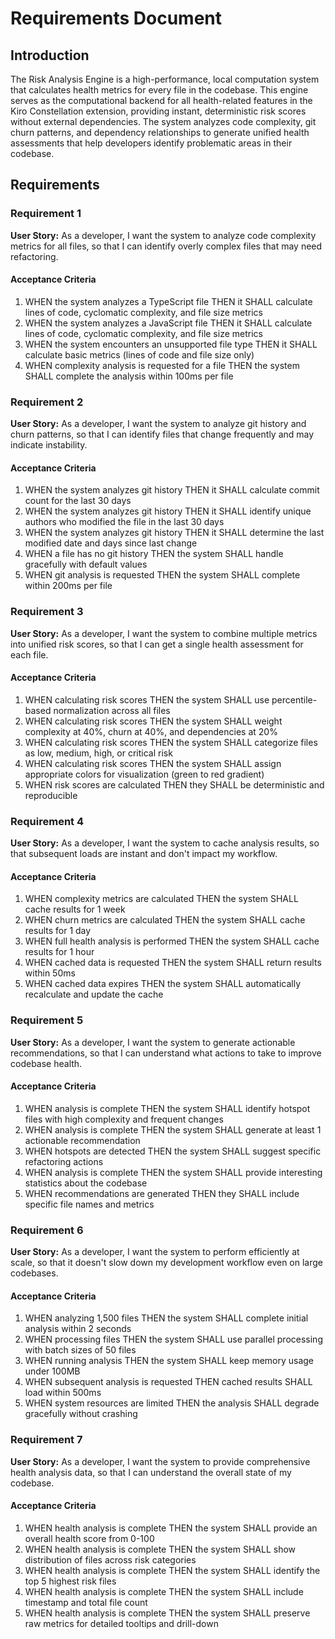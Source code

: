 # Requirements Document

## Introduction

The Risk Analysis Engine is a high-performance, local computation system that calculates health metrics for every file in the codebase. This engine serves as the computational backend for all health-related features in the Kiro Constellation extension, providing instant, deterministic risk scores without external dependencies. The system analyzes code complexity, git churn patterns, and dependency relationships to generate unified health assessments that help developers identify problematic areas in their codebase.

## Requirements

### Requirement 1

**User Story:** As a developer, I want the system to analyze code complexity metrics for all files, so that I can identify overly complex files that may need refactoring.

#### Acceptance Criteria

1. WHEN the system analyzes a TypeScript file THEN it SHALL calculate lines of code, cyclomatic complexity, and file size metrics
2. WHEN the system analyzes a JavaScript file THEN it SHALL calculate lines of code, cyclomatic complexity, and file size metrics  
3. WHEN the system encounters an unsupported file type THEN it SHALL calculate basic metrics (lines of code and file size only)
4. WHEN complexity analysis is requested for a file THEN the system SHALL complete the analysis within 100ms per file

### Requirement 2

**User Story:** As a developer, I want the system to analyze git history and churn patterns, so that I can identify files that change frequently and may indicate instability.

#### Acceptance Criteria

1. WHEN the system analyzes git history THEN it SHALL calculate commit count for the last 30 days
2. WHEN the system analyzes git history THEN it SHALL identify unique authors who modified the file in the last 30 days
3. WHEN the system analyzes git history THEN it SHALL determine the last modified date and days since last change
4. WHEN a file has no git history THEN the system SHALL handle gracefully with default values
5. WHEN git analysis is requested THEN the system SHALL complete within 200ms per file

### Requirement 3

**User Story:** As a developer, I want the system to combine multiple metrics into unified risk scores, so that I can get a single health assessment for each file.

#### Acceptance Criteria

1. WHEN calculating risk scores THEN the system SHALL use percentile-based normalization across all files
2. WHEN calculating risk scores THEN the system SHALL weight complexity at 40%, churn at 40%, and dependencies at 20%
3. WHEN calculating risk scores THEN the system SHALL categorize files as low, medium, high, or critical risk
4. WHEN calculating risk scores THEN the system SHALL assign appropriate colors for visualization (green to red gradient)
5. WHEN risk scores are calculated THEN they SHALL be deterministic and reproducible

### Requirement 4

**User Story:** As a developer, I want the system to cache analysis results, so that subsequent loads are instant and don't impact my workflow.

#### Acceptance Criteria

1. WHEN complexity metrics are calculated THEN the system SHALL cache results for 1 week
2. WHEN churn metrics are calculated THEN the system SHALL cache results for 1 day  
3. WHEN full health analysis is performed THEN the system SHALL cache results for 1 hour
4. WHEN cached data is requested THEN the system SHALL return results within 50ms
5. WHEN cached data expires THEN the system SHALL automatically recalculate and update the cache

### Requirement 5

**User Story:** As a developer, I want the system to generate actionable recommendations, so that I can understand what actions to take to improve codebase health.

#### Acceptance Criteria

1. WHEN analysis is complete THEN the system SHALL identify hotspot files with high complexity and frequent changes
2. WHEN analysis is complete THEN the system SHALL generate at least 1 actionable recommendation
3. WHEN hotspots are detected THEN the system SHALL suggest specific refactoring actions
4. WHEN analysis is complete THEN the system SHALL provide interesting statistics about the codebase
5. WHEN recommendations are generated THEN they SHALL include specific file names and metrics

### Requirement 6

**User Story:** As a developer, I want the system to perform efficiently at scale, so that it doesn't slow down my development workflow even on large codebases.

#### Acceptance Criteria

1. WHEN analyzing 1,500 files THEN the system SHALL complete initial analysis within 2 seconds
2. WHEN processing files THEN the system SHALL use parallel processing with batch sizes of 50 files
3. WHEN running analysis THEN the system SHALL keep memory usage under 100MB
4. WHEN subsequent analysis is requested THEN cached results SHALL load within 500ms
5. WHEN system resources are limited THEN the analysis SHALL degrade gracefully without crashing

### Requirement 7

**User Story:** As a developer, I want the system to provide comprehensive health analysis data, so that I can understand the overall state of my codebase.

#### Acceptance Criteria

1. WHEN health analysis is complete THEN the system SHALL provide an overall health score from 0-100
2. WHEN health analysis is complete THEN the system SHALL show distribution of files across risk categories
3. WHEN health analysis is complete THEN the system SHALL identify the top 5 highest risk files
4. WHEN health analysis is complete THEN the system SHALL include timestamp and total file count
5. WHEN health analysis is complete THEN the system SHALL preserve raw metrics for detailed tooltips and drill-down